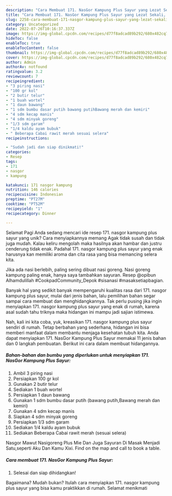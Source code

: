 ```yaml
---
description: "Cara Membuat 171. NasGor Kampung Plus Sayur yang Lezat Sekali, Lezat"
title: "Cara Membuat 171. NasGor Kampung Plus Sayur yang Lezat Sekali, Lezat"
slug: 2258-cara-membuat-171-nasgor-kampung-plus-sayur-yang-lezat-sekali-lezat
category: Uncategorized
date: 2022-07-26T10:16:37.337Z
image: https://img-global.cpcdn.com/recipes/d77f8adcad89b292/680x482cq70/171-nasgor-kampung-plus-sayur-foto-resep-utama.jpg
hideToc: false
enableToc: true
enableTocContent: false
thumbnail: https://img-global.cpcdn.com/recipes/d77f8adcad89b292/680x482cq70/171-nasgor-kampung-plus-sayur-foto-resep-utama.jpg
cover: https://img-global.cpcdn.com/recipes/d77f8adcad89b292/680x482cq70/171-nasgor-kampung-plus-sayur-foto-resep-utama.jpg
author: Admin
authorAv: notfound
ratingvalue: 3.2
reviewcount: 7
recipeingredient:
- "3 piring nasi"
- "100 gr kol"
- "2 butir telur"
- "1 buah wortel"
- "1 daun bawang"
- "1 sdm bumbu dasar putih bawang putihBawang merah dan kemiri"
- "4 sdm kecap manis"
- "4 sdm minyak goreng"
- "1/3 sdm garam"
- "1/4 kaldu ayam bubuk"
- " Beberapa Cabai rawit merah sesuai selera"
recipeinstructions:

- "Sudah jadi dan siap dinikmati!"
categories:
- Resep
tags:
- 171
- nasgor
- kampung

katakunci: 171 nasgor kampung 
nutrition: 146 calories
recipecuisine: Indonesian
preptime: "PT27M"
cooktime: "PT52M"
recipeyield: "1"
recipecategory: Dinner

---
```



Selamat Pagi Anda sedang mencari ide resep 171. nasgor kampung plus sayur yang unik? Cara menyiapkannya memang Agak tidak susah dan tidak juga mudah. Kalau keliru mengolah maka hasilnya akan hambar dan justru cenderung tidak enak. Padahal 171. nasgor kampung plus sayur yang enak harusnya kan memiliki aroma dan cita rasa yang bisa memancing selera kita.


Jika ada nasi berlebih, paling sering dibuat nasi goreng. Nasi goreng kampung paling enak, hanya saya tambahkan sayuran. Resep @opibun Alhamdulillah #CookpadCommunity_Depok #sisanasi #masaksetiapbagian.

Banyak hal yang sedikit banyak mempengaruhi kualitas rasa dari 171. nasgor kampung plus sayur, mulai dari jenis bahan, lalu pemilihan bahan segar sampai cara membuat dan menghidangkannya. Tak perlu pusing jika ingin menyiapkan 171. nasgor kampung plus sayur yang enak di rumah, karena asal sudah tahu triknya maka hidangan ini mampu jadi sajian istimewa.


Nah, kali ini kita coba, yuk, kreasikan 171. nasgor kampung plus sayur sendiri di rumah. Tetap berbahan yang sederhana, hidangan ini bisa memberi manfaat dalam membantu menjaga kesehatan tubuh kita. Anda dapat menyiapkan 171. NasGor Kampung Plus Sayur memakai 11 jenis bahan dan 0 langkah pembuatan. Berikut ini cara dalam membuat hidangannya.

<!--inarticleads1-->

##### Bahan-bahan dan bumbu yang diperlukan untuk menyiapkan 171. NasGor Kampung Plus Sayur:

1. Ambil 3 piring nasi
1. Persiapkan 100 gr kol
1. Gunakan 2 butir telur
1. Sediakan 1 buah wortel
1. Persiapkan 1 daun bawang
1. Gunakan 1 sdm bumbu dasar putih (bawang putih,Bawang merah dan kemiri)
1. Gunakan 4 sdm kecap manis
1. Siapkan 4 sdm minyak goreng
1. Persiapkan 1/3 sdm garam
1. Sediakan 1/4 kaldu ayam bubuk
1. Sediakan  Beberapa Cabai rawit merah (sesuai selera)


Nasgor Mawut Nasigoreng Plus Mie Dan Juga Sayuran Di Masak Menjadi Satu,seperti Aku Dan Kamu Xixi. Find on the map and call to book a table. 

<!--inarticleads2-->

##### Cara membuat 171. NasGor Kampung Plus Sayur:


1. Selesai dan siap dihidangkan!



Bagaimana? Mudah bukan? Itulah cara menyiapkan 171. nasgor kampung plus sayur yang bisa kamu praktikkan di rumah. Selamat menikmati
